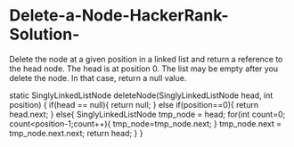# Delete-a-Node-HackerRank-Solution-
Delete the node at a given position in a linked list and return a reference to the head node. The head is at position 0. The list may be empty after you delete the node. In that case, return a null value.



static SinglyLinkedListNode deleteNode(SinglyLinkedListNode head, int position) {
        if(head == null){
            return null;
        }
        else if(position==0){
            return head.next;
        }
        else{
            SinglyLinkedListNode tmp_node = head;
            for(int count=0; count<position-1;count++){
                tmp_node=tmp_node.next;
            }
            tmp_node.next = tmp_node.next.next;
            return head;
        }
    }
